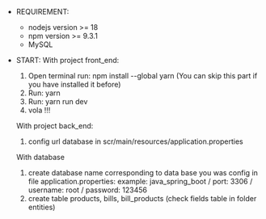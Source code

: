 - REQUIREMENT: 
    + nodejs version >= 18
    + npm version >= 9.3.1
    + MySQL
    
- START: 
  With project front_end:
    1. Open terminal run: npm install --global yarn (You can skip this part if you have installed it before)
    2. Run: yarn 
    3. Run: yarn run dev
    4. vola !!!
    
  With project back_end:
    1. config url database in scr/main/resources/application.properties
    
  With database
    1. create database name corresponding to data base you was config in file application.properties: 
      example: java_spring_boot / port: 3306 / username: root / password: 123456
    2. create table products, bills, bill_products
      (check fields table in folder entities)
   
